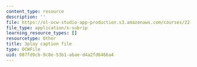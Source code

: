 ```yaml
---
content_type: resource
description: ''
file: https://ol-ocw-studio-app-production.s3.amazonaws.com/courses/22-01-introduction-to-nuclear-engineering-and-ionizing-radiation-fall-2016/087fd9cb9c8e53b1abaed4a2fd6466a4_b2VMwG1MTHg.vtt
file_type: application/x-subrip
learning_resource_types: []
resourcetype: Other
title: 3play caption file
type: OCWFile
uid: 087fd9cb-9c8e-53b1-abae-d4a2fd6466a4
---
```

